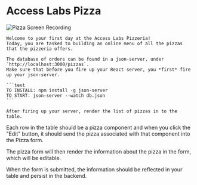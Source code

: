 # Access Labs Pizza

![Pizza Screen Recording](https://curriculum-content.s3.amazonaws.com/react/pizza.gif)

    Welcome to your first day at the Access Labs Pizzeria!
    Today, you are tasked to building an online menu of all the pizzas that the pizzeria offers.

    The database of orders can be found in a json-server, under `http://localhost:3000/pizzas`.
    Make sure that before you fire up your React server, you *first* fire up your json-server.

    ```text
    TO INSTALL: npm install -g json-server
    TO START: json-server --watch db.json
    ```

    After firing up your server, render the list of pizzas in to the table.

Each row in the table should be a pizza component and when you click the "Edit" button, it should send the pizza associated with that component into the Pizza form.

The pizza form will then render the information about the pizza in the form, which will be editable.

When the form is submitted, the information should be reflected in your table and persist in the backend.
